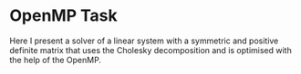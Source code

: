 # OpenMP Task
Here I present a solver of a linear system with a symmetric and positive definite matrix that uses the Cholesky decomposition and is optimised with the help of the OpenMP. 
